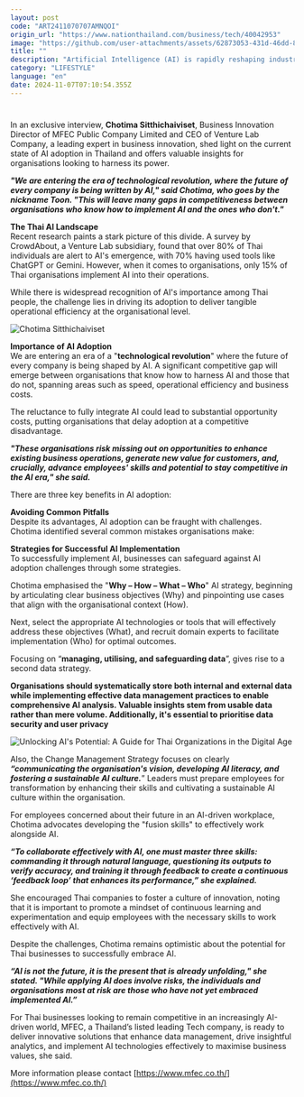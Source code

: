 ```yaml
---
layout: post
code: "ART2411070707AMNQOI"
origin_url: "https://www.nationthailand.com/business/tech/40042953"
image: "https://github.com/user-attachments/assets/62873053-431d-46dd-8a0a-c776c218fe9c"
title: ""
description: "Artificial Intelligence (AI) is rapidly reshaping industries worldwide, and Thailand is no exception. As organisations across the country seek to remain competitive, understanding and effectively implementing AI has become paramount."
category: "LIFESTYLE"
language: "en"
date: 2024-11-07T07:10:54.355Z
---
```


# 









In an exclusive interview, **Chotima Sitthichaiviset**, Business Innovation Director of MFEC Public Company Limited and CEO of Venture Lab Company, a leading expert in business innovation, shed light on the current state of AI adoption in Thailand and offers valuable insights for organisations looking to harness its power.

_**"We are entering the era of technological revolution, where the future of every company is being written by AI," said Chotima, who goes by the nickname Toon. "This will leave many gaps in competitiveness between organisations who know how to implement AI and the ones who don't."**_





**The Thai AI Landscape**  
Recent research paints a stark picture of this divide. A survey by CrowdAbout, a Venture Lab subsidiary, found that over 80% of Thai individuals are alert to AI's emergence, with 70% having used tools like ChatGPT or Gemini. However, when it comes to organisations, only 15% of Thai organisations implement AI into their operations.

While there is widespread recognition of AI's importance among Thai people, the challenge lies in driving its adoption to deliver tangible operational efficiency at the organisational level.



  ![Chotima Sitthichaiviset](https://media.nationthailand.com/uploads/images/contents/w1024/2024/11/3hlbcyUW2NARWUyWeaxA.webp?x-image-process=style/lg-webp)

**Importance of AI Adoption**  
We are entering an era of a "**technological revolution**" where the future of every company is being shaped by AI. A significant competitive gap will emerge between organisations that know how to harness AI and those that do not, spanning areas such as speed, operational efficiency and business costs.

The reluctance to fully integrate AI could lead to substantial opportunity costs, putting organisations that delay adoption at a competitive disadvantage.



_**"These organisations risk missing out on opportunities to enhance existing business operations, generate new value for customers, and, crucially, advance employees' skills and potential to stay competitive in the AI era," she said.**_

There are three key benefits in AI adoption:



**Avoiding Common Pitfalls**  
Despite its advantages, AI adoption can be fraught with challenges. Chotima identified several common mistakes organisations make:





**Strategies for Successful AI Implementation**  
To successfully implement AI, businesses can safeguard against AI adoption challenges through some strategies.

Chotima emphasised the "**Why – How – What – Who**" AI strategy, beginning by articulating clear business objectives (Why) and pinpointing use cases that align with the organisational context (How).

Next, select the appropriate AI technologies or tools that will effectively address these objectives (What), and recruit domain experts to facilitate implementation (Who) for optimal outcomes.

Focusing on “**managing, utilising, and safeguarding data**”, gives rise to a second data strategy.

**Organisations should systematically store both internal and external data while implementing effective data management practices to enable comprehensive AI analysis. Valuable insights stem from usable data rather than mere volume. Additionally, it's essential to prioritise data security and user privacy**

  ![Unlocking AI\'s Potential: A Guide for Thai Organizations in the Digital Age](https://github.com/user-attachments/assets/1ce1c72b-5398-4ecc-8dc4-a4cb4772f619)

Also, the Change Management Strategy focuses on clearly _**“communicating the organisation's vision, developing AI literacy, and fostering a sustainable AI culture.**_” Leaders must prepare employees for transformation by enhancing their skills and cultivating a sustainable AI culture within the organisation.

For employees concerned about their future in an AI-driven workplace, Chotima advocates developing the "fusion skills" to effectively work alongside AI.

_**“To collaborate effectively with AI, one must master three skills: commanding it through natural language, questioning its outputs to verify accuracy, and training it through feedback to create a continuous ‘feedback loop’ that enhances its performance,” she explained.**_

She encouraged Thai companies to foster a culture of innovation, noting that it is important to promote a mindset of continuous learning and experimentation and equip employees with the necessary skills to work effectively with AI.

Despite the challenges, Chotima remains optimistic about the potential for Thai businesses to successfully embrace AI.

_**“AI is not the future, it is the present that is already unfolding," she stated. "While applying AI does involve risks, the individuals and organisations most at risk are those who have not yet embraced implemented AI.”**_

For Thai businesses looking to remain competitive in an increasingly AI-driven world, MFEC, a Thailand’s listed leading Tech company, is ready to deliver innovative solutions that enhance data management, drive insightful analytics, and implement AI technologies effectively to maximise business values, she said.





More information please contact [https://www.mfec.co.th/](https://www.mfec.co.th/)